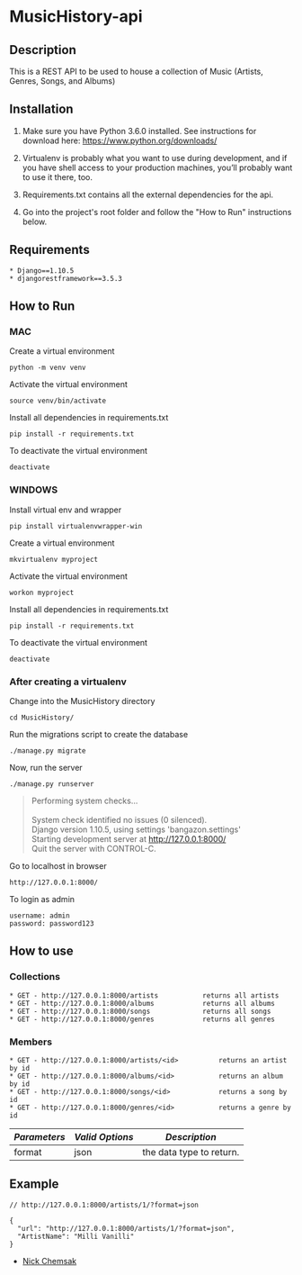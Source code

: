 
MusicHistory-api
===============

## Description

This is a REST API to be used to house a collection of Music (Artists, Genres, Songs, and Albums)

## Installation

1.  Make sure you have Python 3.6.0 installed. See instructions for download here:
    https://www.python.org/downloads/

2.  Virtualenv is probably what you want to use during development, and if you have shell access to your production
    machines, you’ll probably want to use it there, too.

3.  Requirements.txt contains all the external dependencies for the api.

4.  Go into the project's root folder and follow the "How to Run" instructions below.

## Requirements
    * Django==1.10.5
    * djangorestframework==3.5.3

## How to Run

### MAC
Create a virtual environment
```
python -m venv venv
```
Activate the virtual environment
```
source venv/bin/activate
```
Install all dependencies in requirements.txt
```
pip install -r requirements.txt
```
To deactivate the virtual environment
```
deactivate
```

### WINDOWS
Install virtual env and wrapper
```
pip install virtualenvwrapper-win
```
Create a virtual environment
```
mkvirtualenv myproject
```
Activate the virtual environment
```
workon myproject
```
Install all dependencies in requirements.txt
```
pip install -r requirements.txt
```
To deactivate the virtual environment
```
deactivate
```

### After creating a virtualenv
Change into the MusicHistory directory
```
cd MusicHistory/
```
Run the migrations script to create the database
```
./manage.py migrate
```
Now, run the server
```
./manage.py runserver
```
> Performing system checks...<br><br>
> System check identified no issues (0 silenced).<br>
> Django version 1.10.5, using settings 'bangazon.settings'<br>
> Starting development server at http://127.0.0.1:8000/<br>
> Quit the server with CONTROL-C.<br>

Go to localhost in browser
```
http://127.0.0.1:8000/
```
To login as admin
```
username: admin
password: password123
```

## How to use

### Collections
```
* GET - http://127.0.0.1:8000/artists           returns all artists
* GET - http://127.0.0.1:8000/albums            returns all albums
* GET - http://127.0.0.1:8000/songs             returns all songs
* GET - http://127.0.0.1:8000/genres            returns all genres
```

### Members
```
* GET - http://127.0.0.1:8000/artists/<id>          returns an artist by id
* GET - http://127.0.0.1:8000/albums/<id>           returns an album by id
* GET - http://127.0.0.1:8000/songs/<id>            returns a song by id
* GET - http://127.0.0.1:8000/genres/<id>           returns a genre by id
```

| *Parameters* | *Valid Options* | *Description*              |
|------------|---------------|--------------------------|
| format     | json          | the data type to return. |

## Example
```
// http://127.0.0.1:8000/artists/1/?format=json

{
  "url": "http://127.0.0.1:8000/artists/1/?format=json",
  "ArtistName": "Milli Vanilli"
}
```

- [Nick Chemsak](https://github.com/nchemsak)

